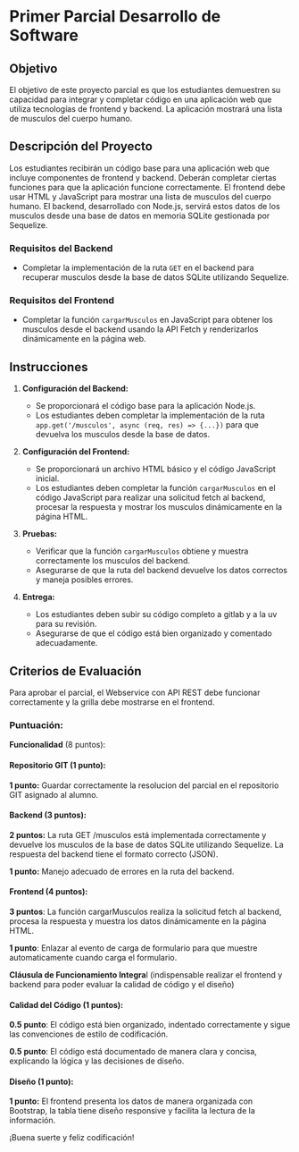 # Primer Parcial Desarrollo de Software

## Objetivo
El objetivo de este proyecto parcial es que los estudiantes demuestren su capacidad para integrar y completar código en una aplicación web que utiliza tecnologías de frontend y backend. La aplicación mostrará una lista de musculos del cuerpo humano.

## Descripción del Proyecto
Los estudiantes recibirán un código base para una aplicación web que incluye componentes de frontend y backend. Deberán completar ciertas funciones para que la aplicación funcione correctamente. El frontend debe usar HTML y JavaScript para mostrar una lista de musculos del cuerpo humano. El backend, desarrollado con Node.js, servirá estos datos de los musculos desde una base de datos en memoria SQLite gestionada por Sequelize.

### Requisitos del Backend
- Completar la implementación de la ruta `GET` en el backend para recuperar musculos desde la base de datos SQLite utilizando Sequelize.

### Requisitos del Frontend
- Completar la función `cargarMusculos` en JavaScript para obtener los musculos desde el backend usando la API Fetch y renderizarlos dinámicamente en la página web.

## Instrucciones
1. **Configuración del Backend:**
   - Se proporcionará el código base para la aplicación Node.js.
   - Los estudiantes deben completar la implementación de la ruta `app.get('/musculos', async (req, res) => {...})` para que devuelva los musculos desde la base de datos.

2. **Configuración del Frontend:**
   - Se proporcionará un archivo HTML básico y el código JavaScript inicial.
   - Los estudiantes deben completar la función `cargarMusculos` en el código JavaScript para realizar una solicitud fetch al backend, procesar la respuesta y mostrar los musculos dinámicamente en la página HTML.

3. **Pruebas:**
   - Verificar que la función `cargarMusculos` obtiene y muestra correctamente los musculos del backend.
   - Asegurarse de que la ruta del backend devuelve los datos correctos y maneja posibles errores.

4. **Entrega:**
   - Los estudiantes deben subir su código completo a gitlab y a la uv para su revisión.
   - Asegurarse de que el código está bien organizado y comentado adecuadamente.

## Criterios de Evaluación

Para aprobar el parcial, el Webservice con API REST debe funcionar correctamente y la grilla debe mostrarse en el frontend.

### Puntuación:

**Funcionalidad** (8 puntos):

#### Repositorio GIT (1 punto):
**1 punto:** Guardar correctamente la resolucion del parcial en el repositorio GIT asignado al alumno.

#### Backend (3 puntos):


**2 puntos:** La ruta GET /musculos está implementada correctamente y devuelve los musculos de la base de datos SQLite utilizando Sequelize. La respuesta del backend tiene el formato correcto (JSON).

**1 punto:** Manejo adecuado de errores en la ruta del backend.

#### Frontend (4 puntos):

**3 puntos**: La función cargarMusculos realiza la solicitud fetch al backend, procesa la respuesta y muestra los datos dinámicamente en la página HTML.

**1 punto**: Enlazar al evento de carga de formulario para que muestre automaticamente cuando carga el formulario.

**Cláusula de Funcionamiento Integra**l (indispensable realizar el frontend y backend para poder evaluar la calidad de código y el diseño)

#### Calidad del Código (1 puntos):


**0.5 punto**: El código está bien organizado, indentado correctamente y sigue las convenciones de estilo de codificación.

**0.5 punto**: El código está documentado de manera clara y concisa, explicando la lógica y las decisiones de diseño.

#### Diseño (1 punto):


**1 punto:** El frontend presenta los datos de manera organizada con Bootstrap, la tabla tiene diseño responsive y facilita la lectura de la información.

¡Buena suerte y feliz codificación!
